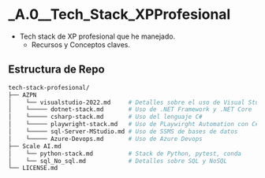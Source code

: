 # _A.0__Tech_Stack_XPProfesional

- Tech stack de XP profesional que he manejado.
  - Recursos y Conceptos claves.

## Estructura de Repo
```bash
tech-stack-profesional/
├── AZPN
│    └── visualstudio-2022.md     # Detalles sobre el uso de Visual Studio 2022
│    └───── dotnet-stack.md       # Uso de .NET Framework y .NET Core
│    └───── csharp-stack.md       # Uso del lenguaje C#
│    └───── playwright-stack.md   # Uso de PLaywirght Automation con C#
│    └───── sql-Server-MStudio.md # Uso de SSMS de bases de datos
│    └───── Azure-Devops.md       # Uso de Azure Devops
├── Scale AI.md   
│    └── python-stack.md          # Stack de Python, pytest, conda
│    └── sql_No_sql.md            # Detalles sobre SQL y NoSQL
└── LICENSE.md                 
```
